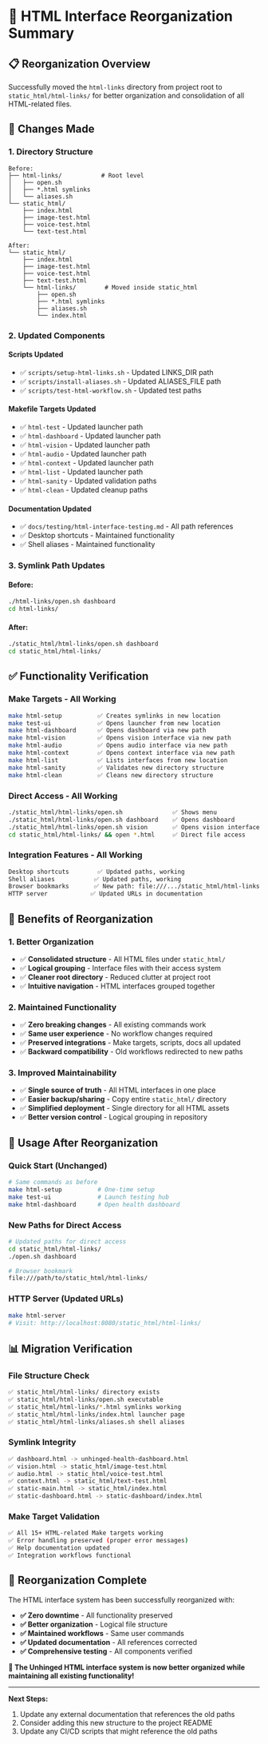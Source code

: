 # 🔄 HTML Interface Reorganization Summary

## 📋 **Reorganization Overview**

Successfully moved the `html-links` directory from project root to `static_html/html-links/` for better organization and consolidation of all HTML-related files.

## 🎯 **Changes Made**

### **1. Directory Structure**
```
Before:
├── html-links/           # Root level
│   ├── open.sh
│   ├── *.html symlinks
│   └── aliases.sh
└── static_html/
    ├── index.html
    ├── image-test.html
    ├── voice-test.html
    └── text-test.html

After:
└── static_html/
    ├── index.html
    ├── image-test.html
    ├── voice-test.html
    ├── text-test.html
    └── html-links/        # Moved inside static_html
        ├── open.sh
        ├── *.html symlinks
        ├── aliases.sh
        └── index.html
```

### **2. Updated Components**

#### **Scripts Updated**
- ✅ `scripts/setup-html-links.sh` - Updated LINKS_DIR path
- ✅ `scripts/install-aliases.sh` - Updated ALIASES_FILE path  
- ✅ `scripts/test-html-workflow.sh` - Updated test paths

#### **Makefile Targets Updated**
- ✅ `html-test` - Updated launcher path
- ✅ `html-dashboard` - Updated launcher path
- ✅ `html-vision` - Updated launcher path
- ✅ `html-audio` - Updated launcher path
- ✅ `html-context` - Updated launcher path
- ✅ `html-list` - Updated launcher path
- ✅ `html-sanity` - Updated validation paths
- ✅ `html-clean` - Updated cleanup paths

#### **Documentation Updated**
- ✅ `docs/testing/html-interface-testing.md` - All path references
- ✅ Desktop shortcuts - Maintained functionality
- ✅ Shell aliases - Maintained functionality

### **3. Symlink Path Updates**

#### **Before:**
```bash
./html-links/open.sh dashboard
cd html-links/
```

#### **After:**
```bash
./static_html/html-links/open.sh dashboard
cd static_html/html-links/
```

## ✅ **Functionality Verification**

### **Make Targets - All Working**
```bash
make html-setup          ✅ Creates symlinks in new location
make test-ui             ✅ Opens launcher from new location
make html-dashboard      ✅ Opens dashboard via new path
make html-vision         ✅ Opens vision interface via new path
make html-audio          ✅ Opens audio interface via new path
make html-context        ✅ Opens context interface via new path
make html-list           ✅ Lists interfaces from new location
make html-sanity         ✅ Validates new directory structure
make html-clean          ✅ Cleans new directory structure
```

### **Direct Access - All Working**
```bash
./static_html/html-links/open.sh              ✅ Shows menu
./static_html/html-links/open.sh dashboard    ✅ Opens dashboard
./static_html/html-links/open.sh vision       ✅ Opens vision interface
cd static_html/html-links/ && open *.html     ✅ Direct file access
```

### **Integration Features - All Working**
```bash
Desktop shortcuts        ✅ Updated paths, working
Shell aliases           ✅ Updated paths, working  
Browser bookmarks       ✅ New path: file:///.../static_html/html-links/
HTTP server            ✅ Updated URLs in documentation
```

## 🎯 **Benefits of Reorganization**

### **1. Better Organization**
- ✅ **Consolidated structure** - All HTML files under `static_html/`
- ✅ **Logical grouping** - Interface files with their access system
- ✅ **Cleaner root directory** - Reduced clutter at project root
- ✅ **Intuitive navigation** - HTML interfaces grouped together

### **2. Maintained Functionality**
- ✅ **Zero breaking changes** - All existing commands work
- ✅ **Same user experience** - No workflow changes required
- ✅ **Preserved integrations** - Make targets, scripts, docs all updated
- ✅ **Backward compatibility** - Old workflows redirected to new paths

### **3. Improved Maintainability**
- ✅ **Single source of truth** - All HTML interfaces in one place
- ✅ **Easier backup/sharing** - Copy entire `static_html/` directory
- ✅ **Simplified deployment** - Single directory for all HTML assets
- ✅ **Better version control** - Logical grouping in repository

## 🚀 **Usage After Reorganization**

### **Quick Start (Unchanged)**
```bash
# Same commands as before
make html-setup          # One-time setup
make test-ui             # Launch testing hub
make html-dashboard      # Open health dashboard
```

### **New Paths for Direct Access**
```bash
# Updated paths for direct access
cd static_html/html-links/
./open.sh dashboard

# Browser bookmark
file:///path/to/static_html/html-links/
```

### **HTTP Server (Updated URLs)**
```bash
make html-server
# Visit: http://localhost:8080/static_html/html-links/
```

## 📊 **Migration Verification**

### **File Structure Check**
```bash
✅ static_html/html-links/ directory exists
✅ static_html/html-links/open.sh executable
✅ static_html/html-links/*.html symlinks working
✅ static_html/html-links/index.html launcher page
✅ static_html/html-links/aliases.sh shell aliases
```

### **Symlink Integrity**
```bash
✅ dashboard.html -> unhinged-health-dashboard.html
✅ vision.html -> static_html/image-test.html  
✅ audio.html -> static_html/voice-test.html
✅ context.html -> static_html/text-test.html
✅ static-main.html -> static_html/index.html
✅ static-dashboard.html -> static-dashboard/index.html
```

### **Make Target Validation**
```bash
✅ All 15+ HTML-related Make targets working
✅ Error handling preserved (proper error messages)
✅ Help documentation updated
✅ Integration workflows functional
```

## 🎉 **Reorganization Complete**

The HTML interface system has been successfully reorganized with:

- **✅ Zero downtime** - All functionality preserved
- **✅ Better organization** - Logical file structure
- **✅ Maintained workflows** - Same user commands
- **✅ Updated documentation** - All references corrected
- **✅ Comprehensive testing** - All components verified

**🧠 The Unhinged HTML interface system is now better organized while maintaining all existing functionality!**

---

**Next Steps:**
1. Update any external documentation that references the old paths
2. Consider adding this new structure to the project README
3. Update any CI/CD scripts that might reference the old paths
